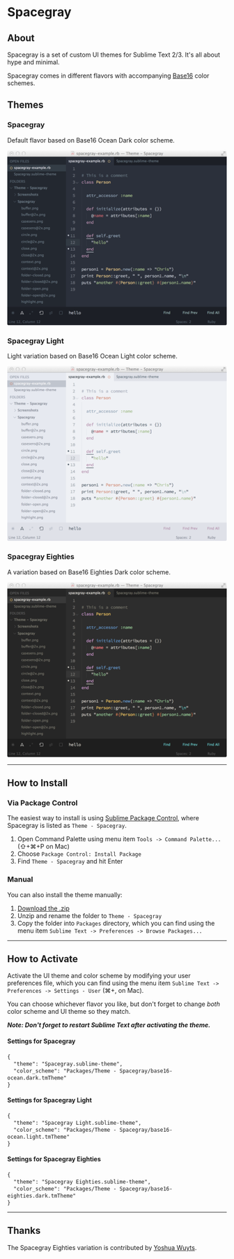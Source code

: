 # Spacegray

## About

Spacegray is a set of custom UI themes for Sublime Text 2/3. It's all about hype and minimal.

Spacegray comes in different flavors with accompanying [Base16](https://github.com/chriskempson/base16) color schemes.

## Themes

### Spacegray

Default flavor based on Base16 Ocean Dark color scheme.

![image](Screenshots/spacegray.png)

### Spacegray Light

Light variation based on Base16 Ocean Light color scheme.

![image](Screenshots/spacegray-light.png)

### Spacegray Eighties

A variation based on Base16 Eighties Dark color scheme.

![image](Screenshots/spacegray-eighties.png)

***

## How to Install

### Via Package Control

The easiest way to install is using [Sublime Package Control](https://sublime.wbond.net), where Spacegray is listed as `Theme - Spacegray`.

1. Open Command Palette using menu item `Tools -> Command Palette...` (⇧+⌘+P on Mac)
2. Choose `Package Control: Install Package`
3. Find `Theme - Spacegray` and hit Enter

### Manual

You can also install the theme manually:

1. [Download the .zip](https://github.com/kkga/spacegray/archive/master.zip)
2. Unzip and rename the folder to `Theme - Spacegray`
3. Copy the folder into `Packages` directory, which you can find using the menu item `Sublime Text -> Preferences -> Browse Packages...`

***

## How to Activate

Activate the UI theme and color scheme by modifying your user preferences file, which you can find using the menu item `Sublime Text -> Preferences -> Settings - User` (⌘+, on Mac).

You can choose whichever flavor you like, but don't forget to change *both* color scheme and UI theme so they match.

***Note: Don't forget to restart Sublime Text after activating the theme.***

#### Settings for Spacegray

```
{
  "theme": "Spacegray.sublime-theme",
  "color_scheme": "Packages/Theme - Spacegray/base16-ocean.dark.tmTheme"
}
```

#### Settings for Spacegray Light

```
{
  "theme": "Spacegray Light.sublime-theme",
  "color_scheme": "Packages/Theme - Spacegray/base16-ocean.light.tmTheme"
}
```

#### Settings for Spacegray Eighties

```
{
  "theme": "Spacegray Eighties.sublime-theme",
  "color_scheme": "Packages/Theme - Spacegray/base16-eighties.dark.tmTheme"
}
```

***

## Thanks

The Spacegray Eighties variation is contributed by [Yoshua Wuyts](https://github.com/yoshuawuyts).
